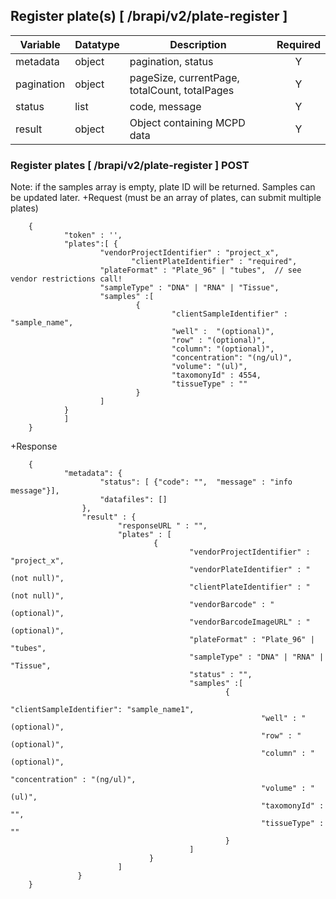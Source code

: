 
## Register plate(s) [ /brapi/v2/plate-register ]

|Variable|Datatype|Description|Required|  
|------|------|------|:-----:|
|metadata|object|pagination, status|Y|
|pagination|object|pageSize, currentPage, totalCount, totalPages|Y|
|status|list|code, message|Y|
|result|object|Object containing MCPD data|Y|


### Register plates [ /brapi/v2/plate-register ] POST


Note: if the samples array is empty, plate ID will be returned. Samples can be updated later.
+Request (must be an array of plates, can submit multiple plates)

        {
                "token" : '',
                "plates":[ { 
                        "vendorProjectIdentifier" : "project_x", 
                               "clientPlateIdentifier" : "required",
                        "plateFormat" : "Plate_96" | "tubes",  // see vendor restrictions call!
                        "sampleType" : "DNA" | "RNA" | "Tissue", 
                        "samples" :[
                                {
                                        "clientSampleIdentifier" : "sample_name", 
                                        "well" :  "(optional)",
                                        "row" : "(optional)",
                                        "column": "(optional)",                        
                                        "concentration": "(ng/ul)",
                                        "volume": "(ul)",
                                        "taxomonyId" : 4554,
                                        "tissueType" : "" 
                                }
                        ] 
                }
                ]
        }
 
+Response

        {
                "metadata": {   
                        "status": [ {"code": "",  "message" : "info message"}],
                        "datafiles": []
                    },
                    "result" : { 
                            "responseURL " : "",
                            "plates" : [
                                    {
                                            "vendorProjectIdentifier" : "project_x", 
                                            "vendorPlateIdentifier" : "(not null)",
                                            "clientPlateIdentifier" : "(not null)",
                                            "vendorBarcode" : "(optional)",
                                            "vendorBarcodeImageURL" : "(optional)",
                                            "plateFormat" : "Plate_96" | "tubes",
                                            "sampleType" : "DNA" | "RNA" | "Tissue",
                                            "status" : "",
                                            "samples" :[
                                                    {
                                                            "clientSampleIdentifier": "sample_name1", 
                                                            "well" : "(optional)",
                                                            "row" : "(optional)",
                                                            "column" : "(optional)",
                                                            "concentration" : "(ng/ul)",
                                                            "volume" : "(ul)",
                                                            "taxomonyId" : "",
                                                            "tissueType" : "" 
                                                    }
                                            ]
                                   }        
                            ]
                   }
        }
 
 
